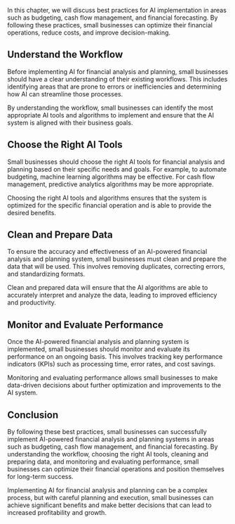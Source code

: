 
In this chapter, we will discuss best practices for AI implementation in areas such as budgeting, cash flow management, and financial forecasting. By following these practices, small businesses can optimize their financial operations, reduce costs, and improve decision-making.

Understand the Workflow
-----------------------

Before implementing AI for financial analysis and planning, small businesses should have a clear understanding of their existing workflows. This includes identifying areas that are prone to errors or inefficiencies and determining how AI can streamline those processes.

By understanding the workflow, small businesses can identify the most appropriate AI tools and algorithms to implement and ensure that the AI system is aligned with their business goals.

Choose the Right AI Tools
-------------------------

Small businesses should choose the right AI tools for financial analysis and planning based on their specific needs and goals. For example, to automate budgeting, machine learning algorithms may be effective. For cash flow management, predictive analytics algorithms may be more appropriate.

Choosing the right AI tools and algorithms ensures that the system is optimized for the specific financial operation and is able to provide the desired benefits.

Clean and Prepare Data
----------------------

To ensure the accuracy and effectiveness of an AI-powered financial analysis and planning system, small businesses must clean and prepare the data that will be used. This involves removing duplicates, correcting errors, and standardizing formats.

Clean and prepared data will ensure that the AI algorithms are able to accurately interpret and analyze the data, leading to improved efficiency and productivity.

Monitor and Evaluate Performance
--------------------------------

Once the AI-powered financial analysis and planning system is implemented, small businesses should monitor and evaluate its performance on an ongoing basis. This involves tracking key performance indicators (KPIs) such as processing time, error rates, and cost savings.

Monitoring and evaluating performance allows small businesses to make data-driven decisions about further optimization and improvements to the AI system.

Conclusion
----------

By following these best practices, small businesses can successfully implement AI-powered financial analysis and planning systems in areas such as budgeting, cash flow management, and financial forecasting. By understanding the workflow, choosing the right AI tools, cleaning and preparing data, and monitoring and evaluating performance, small businesses can optimize their financial operations and position themselves for long-term success.

Implementing AI for financial analysis and planning can be a complex process, but with careful planning and execution, small businesses can achieve significant benefits and make better decisions that can lead to increased profitability and growth.
